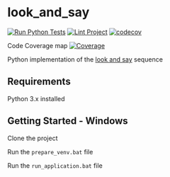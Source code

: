 # look_and_say
[![Run Python Tests](https://github.com/grahame-student/look_and_say/actions/workflows/unit_test.yml/badge.svg)](https://github.com/grahame-student/look_and_say/actions/workflows/unit_test.yml) [![Lint Project](https://github.com/grahame-student/look_and_say/actions/workflows/lint.yml/badge.svg)](https://github.com/grahame-student/look_and_say/actions/workflows/lint.yml) [![codecov](https://codecov.io/gh/Grahame-student/look_and_say/branch/main/graph/badge.svg?token=YT2UYXPE69)](https://codecov.io/gh/Grahame-student/look_and_say)

Code Coverage map
[![Coverage](https://codecov.io/gh/Grahame-student/look_and_say/branch/main/graphs/icicle.svg?token=YT2UYXPE69)](https://codecov.io/gh/Grahame-student/look_and_say/branch/main/graphs/icicle.svg?token=YT2UYXPE69)

Python implementation of the [look and say](https://en.wikipedia.org/wiki/Look-and-say_sequence) sequence

## Requirements
Python 3.x installed

## Getting Started - Windows
Clone the project

Run the `prepare_venv.bat` file

Run the `run_application.bat` file
